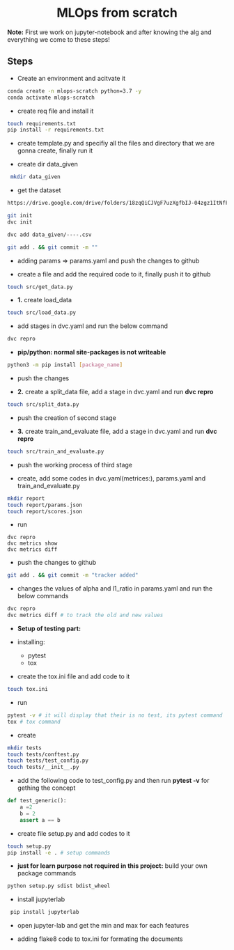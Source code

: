 <h1 align=center> MLOps from scratch</h1>

**Note:** First we work on jupyter-notebook and after knowing the alg and everything we come to these steps!

## Steps

* Create an environment and acitvate it
```bash
conda create -n mlops-scratch python=3.7 -y
conda activate mlops-scratch
```

* create req file and install it
```bash
touch requirements.txt
pip install -r requirements.txt
```

* create template.py and specifiy all the files and directory that we are gonna create, finally run it 

* create dir data_given
```bash
 mkdir data_given
```
* get the dataset
```bash
https://drive.google.com/drive/folders/18zqQiCJVgF7uzXgfbIJ-04zgz1ItNfF5?usp=sharing
```


```bash
git init
dvc init
```

 
```bash
dvc add data_given/----.csv
```

```bash
git add . && git commit -m ""
```

* adding params => params.yaml and push the changes to github 

* create a file and add the required code to it, finally push it to github
```bash
touch src/get_data.py
```

* **1.** create load_data
```bash
touch src/load_data.py
```

* add stages in dvc.yaml and run the below command
```bash
dvc repro
```

* **pip/python: normal site-packages is not writeable**
```bash
python3 -m pip install [package_name]
```

* push the changes

* **2.** create a split_data file, add a stage in dvc.yaml and run **dvc repro**
```bash
touch src/split_data.py
```

* push the creation of second stage 

* **3.** create train_and_evaluate file, add a stage in dvc.yaml and run **dvc repro**
```bash
touch src/train_and_evaluate.py
```

* push the working process of third stage 

* create, add some codes in dvc.yaml(metrices:), params.yaml and train_and_evaluate.py
```bash
mkdir report
touch report/params.json
touch report/scores.json
```

* run
```bsah
dvc repro
dvc metrics show
dvc metrics diff
```

* push the changes to github
```bash
git add . && git commit -m "tracker added"
```

* changes the values of alpha and l1_ratio in params.yaml and run the below commands
```bash
dvc repro
dvc metrics diff # to track the old and new values
```

* **Setup of testing part:**

* installing:
    * pytest
    * tox


* create the tox.ini file and add code to it
```bash
touch tox.ini
```

* run
```bash
pytest -v # it will display that their is no test, its pytest command
tox # tox command
```

* create
```bash
mkdir tests
touch tests/conftest.py
touch tests/test_config.py
touch tests/__init__.py
```

* add the following code to test_config.py and then run **pytest -v** for gething the concept
```python
def test_generic():
    a =2
    b = 2
    assert a == b
```

* create file setup.py and add codes to it
```bash
touch setup.py
pip install -e . # setup commands
```
* **just for learn purpose not required in this project:** build your own package commands
```bash
python setup.py sdist bdist_wheel
```

* install jupyterlab 
```bash
 pip install jupyterlab
 ```

* open jupyter-lab and get the min and max for each features

* adding flake8 code to tox.ini for formating the documents
